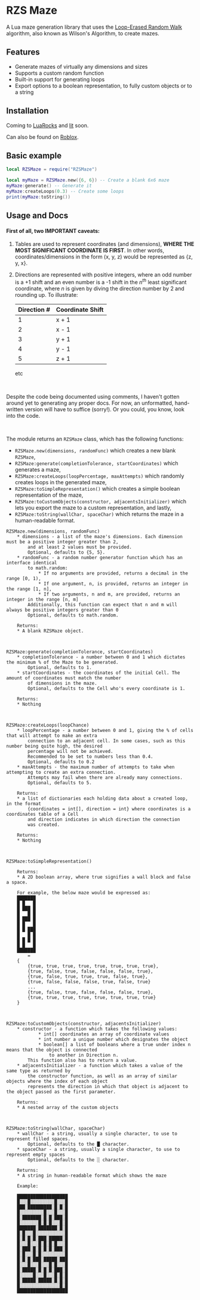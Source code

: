 # RZS Maze

A Lua maze generation library that uses the [Loop-Erased Random Walk](https://bl.ocks.org/mbostock/11357811) algorithm,
also known as Wilson's Algorithm, to create mazes.


## Features

* Generate mazes of virtually any dimensions and sizes
* Supports a custom random function
* Built-in support for generating loops
* Export options to a boolean representation, to fully custom objects or to a string


## Installation

Coming to [LuaRocks](https://luarocks.org) and [lit](https://github.com/luvit/lit) soon.

Can also be found on [Roblox](https://www.roblox.com/library/6189563378/RZSMaze).


## Basic example

```lua
local RZSMaze = require("RZSMaze")

local myMaze = RZSMaze.new({6, 6}) -- Create a blank 6x6 maze
myMaze:generate() -- Generate it
myMaze:createLoops(0.3) -- Create some loops
print(myMaze:toString())
```


## Usage and Docs

#### First of all, two IMPORTANT caveats:
1.	Tables are used to represent coordinates (and dimensions), **WHERE THE MOST SIGNIFICANT COORDINATE IS FIRST**.
	In other words, coordinates/dimensions in the form (x, y, z) would be represented as {z, y, x}.

2.	Directions are represented with positive integers, where an odd number is a +1 shift and an even number is a -1 shift in the *n<sup>th</sup>* least significant coordinate, where *n* is given by diving the direction number by 2 and rounding up. To illustrate:

	| Direction # | Coordinate Shift |
	|-------------|------------------|
	| 1           | x + 1            |
	| 2           | x - 1            |
	| 3           | y + 1            |
	| 4           | y - 1            |
	| 5           | z + 1            |
	etc

<br>

Despite the code being documented using comments, I haven't gotten around yet to generating any proper docs. For now, an unformatted, hand-written version will have to suffice (sorry!). Or you could, you know, look into the code.

<br>

The module returns an `RZSMaze` class, which has the following functions:
* `RZSMaze.new(dimensions, randomFunc)` which creates a new blank `RZSMaze`,
* `RZSMaze:generate(completionTolerance, startCoordinates)` which generates a maze,
* `RZSMaze:createLoops(loopPercentage, maxAttempts)` which randomly creates loops in the generated maze,
* `RZSMaze:toSimpleRepresentation()` which creates a simple boolean representation of the maze,
* `RZSMaze:toCustomObjects(constructor, adjacentsInitializer)` which lets you export the maze to a custom representation, and lastly,
* `RZSMaze:toString(wallChar, spaceChar)` which returns the maze in a human-readable format.

```
RZSMaze.new(dimensions, randomFunc)
	* dimensions - a list of the maze's dimensions. Each dimension must be a positive integer greater than 2,
		and at least 2 values must be provided.
		Optional, defaults to {5, 5}.
	* randomFunc - a random number generator function which has an interface identical
		to math.random:
			* If no arguments are provided, returns a decimal in the range [0, 1),
			* If one argument, n, is provided, returns an integer in the range [1, n],
			* If two arguments, n and m, are provided, returns an integer in the range [n, m]
		Additionally, this function can expect that n and m will always be positive integers greater than 0
		Optional, defaults to math.random.
	
	Returns:
	* A blank RZSMaze object.



RZSMaze:generate(completionTolerance, startCoordinates)
	* completionTolerance - a number between 0 and 1 which dictates the minimum % of the Maze to be generated.
		Optional, defaults to 1.
	* startCoordinates - the coordinates of the initial Cell. The amount of coordinates must match the number
		of dimensions in the maze.
		Optional, defaults to the Cell who's every coordinate is 1.
	
	Returns:
	* Nothing



RZSMaze:createLoops(loopChance)
	* loopPercentage - a number between 0 and 1, giving the % of cells that will attempt to make an extra
		connection to an adjacent cell. In some cases, such as this number being quite high, the desired
		percentage will not be achieved.
		Recommended to be set to numbers less than 0.4.
		Optional, defaults to 0.2
	* maxAttempts - the maximum number of attempts to take when attempting to create an extra connection.
		Attempts may fail when there are already many connections.
		Optional, defaults to 5.

	Returns:
	* a list of dictionaries each holding data about a created loop, in the format
		{coordinates = int[], direction = int} where coordinates is a coordinates table of a Cell
		and direction indicates in which direction the connection
		was created.
		
	Returns:
	* Nothing



RZSMaze:toSimpleRepresentation()

	Returns:
	* A 2D boolean array, where true signifies a wall block and false a space.
	
	For example, the below maze would be expressed as:
	███████
	█ █   █
	█ ███ █
	█   █ █
	█ ███ █
	█ █   █
	█ █ ███
	█   █ █
	█ █ █ █
	█ █   █
	███████
		=
	{
		{true, true, true, true, true, true, true, true},
		{true, false, true, false, false, false, true},
		{true, false, true, true, true, false, true},
		{true, false, false, false, true, false, true}
		...
		{true, false, true, false, false, false, true},
		{true, true, true, true, true, true, true, true}
	}



RZSMaze:toCustomObjects(constructor, adjacentsInitializer)
	* constructor - a function which takes the following values:
			* int[] coordinates an array of coordinate values
			* int number a unique number which designates the object
			* boolean[] a list of booleans where a true under index n means that the object is connected
				to another in Direction n.
		This function also has to return a value.
	* adjacentsInitializer - a function which takes a value of the same type as returned by
		the constructor function, as well as an array of similar objects where the index of each object
		represents the direction in which that object is adjacent to the object passed as the first parameter.
	
	Returns:
	* A nested array of the custom objects



RZSMaze:toString(wallChar, spaceChar)
	* wallChar - a string, usually a single character, to use to represent filled spaces.
		Optional, defaults to the █ character.
	* spaceChar - a string, usually a single character, to use to represent empty spaces
		Optional, defaults to the ░ character.
	
	Returns:
	* A string in human-readable format which shows the maze
	
	Example:
	
	███████████████████
	█░░░█░░░░░░░░░█░░░█
	███░█████████░█░█░█
	█░░░░░░░░░█░░░█░░░█
	█░███████░█░█░███░█
	█░░░░░░░█░█░█░░░█░█
	███████░███████░█░█
	█░█░░░█░░░░░░░░░░░█
	█░█░█░█░███░█████░█
	█░░░█░░░█░█░█░█░░░█
	█░███░█░█░█░█░███░█
	█░█░░░█░█░░░░░░░░░█
	█░█░█░███░█████░███
	█░░░█░░░█░░░█░█░░░█
	█░█████░█░█░█░███░█
	█░░░░░█░░░█░░░█░█░█
	█░█████░█████░█░█░█
	█░░░░░░░░░░░░░░░█░█
	███████████████████
```